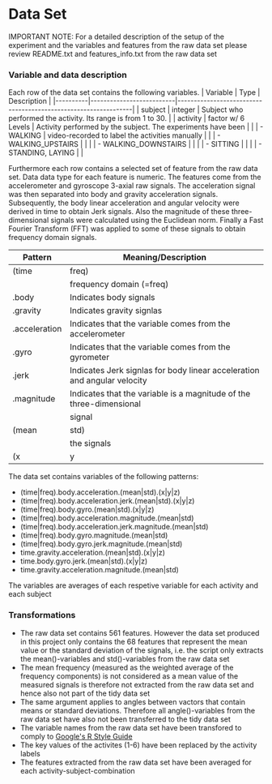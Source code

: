 Data Set 
=================

IMPORTANT NOTE: For a detailed description of the setup of the experiment and the variables and features from the raw data set please review README.txt and features_info.txt from the raw data set

### Variable and data description

Each row of the data set contains the following variables.
| Variable | Type                     | Description                                                    |
|----------|--------------------------|----------------------------------------------------------------|
| subject  | integer                  | Subject who performed the activity. Its range is from 1 to 30. |
| activity | factor w/ 6 Levels       | Activity performed by the subject. The experiments have been   |
|          |     - WALKING            |   video-recorded to label the activities manually              |
|          |     - WALKING_UPSTAIRS   |                                                                |
|          |     - WALKING_DOWNSTAIRS |                                                                |
|          |     - SITTING            |                                                                |
|          |     - STANDING, LAYING   |                                                                |

Furthermore each row contains a selected set of feature from the raw data set. Data data type for each feature is numeric. The features come from the accelerometer and gyroscope 3-axial raw signals. The acceleration signal was then separated into body and gravity acceleration signals. Subsequently, the body linear acceleration and angular velocity were derived in time to obtain Jerk signals. Also the magnitude of these three-dimensional signals were calculated using the Euclidean norm. Finally a Fast Fourier Transform (FFT) was applied to some of these signals to obtain frequency domain signals.


| Pattern              | Meaning/Description                                                      |
|----------------------|--------------------------------------------------------------------------|
| (time|freq)          | Indicates whether the signal comes from a time domain (=time) or         |
|                      |   frequency domain (=freq)                                               |
| .body                | Indicates body signals                                                   |
| .gravity             | Indicates gravity signlas                                                |
| .acceleration        | Indicates that the variable comes from the accelerometer                 |
| .gyro                | Indicates that the variable comes from the gyrometer                     |
| .jerk                | Indicates Jerk signlas for body linear acceleration and angular velocity |
| .magnitude           | Indicates that the variable is a magnitude of the three-dimensional      |
|                      |   signal                                                                 |
| (mean|std)           | Indicates whether the mean or the standard deviation was estimated for   |
|                      |   the signals                                                            |
| (x|y|z)              | Indicates the axis of the 3-axial raw signal                             |


The data set contains variables of the following patterns:
* (time|freq).body.acceleration.(mean|std).(x|y|z)
* (time|freq).body.acceleration.jerk.(mean|std).(x|y|z)
* (time|freq).body.gyro.(mean|std).(x|y|z)
* (time|freq).body.acceleration.magnitude.(mean|std)
* (time|freq).body.acceleration.jerk.magnitude.(mean|std)
* (time|freq).body.gyro.magnitude.(mean|std)
* (time|freq).body.gyro.jerk.magnitude.(mean|std)
* time.gravity.acceleration.(mean|std).(x|y|z)
* time.body.gyro.jerk.(mean|std).(x|y|z)
* time.gravity.acceleration.magnitude.(mean|std)

The variables are averages of each respetive variable for each activity and each subject

### Transformations
* The raw data set contains 561 features. However the data set produced in this project only contains the 68 features that represent the mean value or the standard deviation of the signals, i.e. the script only extracts the mean()-variables and std()-variables from the raw data set
* The mean frequency (measured as the weighted average of the frequency components) is not considered as a mean value of the measured signals is therefore not extracted from the raw data set and hence also not part of the tidy data set
* The same argument applies to angles between vactors that contain means or standard deviations. Therefore all angle()-variables from the raw data set have also not been transferred to the tidy data set
* The variable names from the raw data set have been transfored to comply to [Google's R Style Guide](https://google-styleguide.googlecode.com/svn/trunk/Rguide.xml)
* The key values of the activites (1-6) have been replaced by the activity labels
* The features extracted from the raw data set have been averaged for each activity-subject-combination
